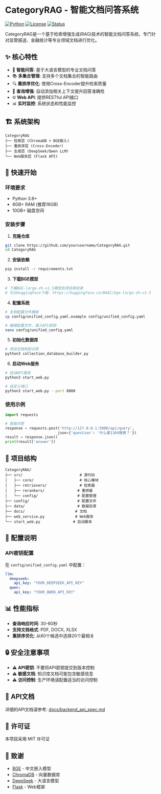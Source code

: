 # CategoryRAG - 智能文档问答系统

[![Python](https://img.shields.io/badge/Python-3.8+-blue.svg)](https://python.org)
[![License](https://img.shields.io/badge/License-MIT-green.svg)](LICENSE)
[![Status](https://img.shields.io/badge/Status-Active-brightgreen.svg)]()

CategoryRAG是一个基于检索增强生成(RAG)技术的智能文档问答系统，专门针对监管报送、金融统计等专业领域文档进行优化。

## ✨ 核心特性

- 🧠 **智能问答**: 基于大语言模型的专业文档问答
- 📚 **多集合管理**: 支持多个文档集合的智能路由
- 🔍 **重排序优化**: 使用Cross-Encoder提升检索质量
- 🚀 **查询增强**: 自动添加相关上下文提升回答准确性
- 🌐 **Web API**: 提供RESTful API接口
- 📊 **实时监控**: 系统状态和性能监控

## 🏗️ 系统架构

```
CategoryRAG
├── 检索层 (ChromaDB + BGE嵌入)
├── 重排序层 (Cross-Encoder)
├── 生成层 (DeepSeek/Qwen LLM)
└── Web服务层 (Flask API)
```

## 🚀 快速开始

### 环境要求

- Python 3.8+
- 8GB+ RAM (推荐16GB)
- 10GB+ 磁盘空间

### 安装步骤

1. **克隆仓库**
```bash
git clone https://github.com/yourusername/CategoryRAG.git
cd CategoryRAG
```

2. **安装依赖**
```bash
pip install -r requirements.txt
```

3. **下载BGE模型**
```bash
# 下载BGE-large-zh-v1.5模型到项目根目录
# 可从HuggingFace下载: https://huggingface.co/BAAI/bge-large-zh-v1.5
```

4. **配置系统**
```bash
# 复制配置文件模板
cp config/unified_config.yaml.example config/unified_config.yaml

# 编辑配置文件，填入API密钥
nano config/unified_config.yaml
```

5. **初始化数据库**
```bash
# 添加文档到知识库
python3 collection_database_builder.py
```

6. **启动Web服务**
```bash
# 启动API服务
python3 start_web.py

# 自定义端口
python3 start_web.py --port 8080
```

### 使用示例

```python
import requests

# 智能问答
response = requests.post('http://127.0.0.1:5000/api/query', 
                        json={'question': '什么是1104报表？'})
result = response.json()
print(result['answer'])
```

## 📁 项目结构

```
CategoryRAG/
├── src/                          # 源代码
│   ├── core/                     # 核心模块
│   ├── retrievers/               # 检索器
│   ├── rerankers/               # 重排器
│   └── config/                  # 配置管理
├── config/                      # 配置文件
├── data/                        # 数据目录
├── docs/                       # 文档
├── web_service.py              # Web服务
└── start_web.py               # 启动脚本
```

## 🔧 配置说明

### API密钥配置

在 `config/unified_config.yaml` 中配置：

```yaml
llm:
  deepseek:
    api_key: "YOUR_DEEPSEEK_API_KEY"
  qwen:
    api_key: "YOUR_QWEN_API_KEY"
```

## 📊 性能指标

- **查询响应时间**: 30-60秒
- **支持文档格式**: PDF, DOCX, XLSX
- **重排序优化**: 从60个候选中选择20个最相关

## 🔒 安全注意事项

- ⚠️ **API密钥**: 不要将API密钥提交到版本控制
- ⚠️ **敏感文档**: 知识库文档可能包含敏感信息
- ⚠️ **访问控制**: 生产环境请配置适当的访问控制

## 📝 API文档

详细的API文档请参考: [docs/backend_api_spec.md](docs/backend_api_spec.md)

## 📄 许可证

本项目采用 MIT 许可证

## 🙏 致谢

- [BGE](https://github.com/FlagOpen/FlagEmbedding) - 中文嵌入模型
- [ChromaDB](https://github.com/chroma-core/chroma) - 向量数据库
- [DeepSeek](https://www.deepseek.com/) - 大语言模型
- [Flask](https://flask.palletsprojects.com/) - Web框架
